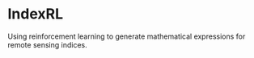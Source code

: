 # IndexRL
Using reinforcement learning to generate mathematical expressions for remote sensing indices.
